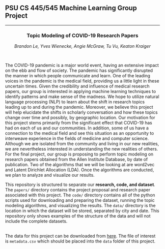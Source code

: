 ## PSU CS 445/545 Machine Learning Group Project
<hr />
<div align="center">

### Topic Modeling of COVID-19 Research Papers
_Brandon Le, Yves Wienecke, Angie McGraw, Tu Vu, Keaton Kraiger_
</div><br />

The COVID-19 pandemic is a major world event, having an extensive impact on the ebb and flow of society. The pandemic has significantly disrupted the manner in which people communicate and learn. One of the leading voices in the pandemic is the medical field, providing us a little light in these uncertain times. Given the credibility and influence of medical research papers, our group is interested in applying machine learning techniques to identify patterns and make sense of the madness. We hope to utilize natural language processing (NLP) to learn about the shift in research topics leading up to and during the pandemic. Moreover, we believe this project will help elucidate the shifts in scholarly conversation and how these topics change over time and possibly, by geographic location. Our motivation for this project stems primarily from the significant effect that COVID-19 has had on each of us and our communities. In addition, some of us have a connection to the medical field and see this situation as an opportunity to interweave experience in the fields of medicine and computer science. Although we are isolated from the community and living in our new realities, we are nevertheless interested in understanding the new realities of others. For the final project, our group is proposing to perform topic modeling on research papers obtained from the Allen Institute Database, by date of publication. Two of the algorithms that we will be looking at are word2vec and Latent Dirichlet Allocation (LDA). Once the algorithms are conducted, we plan to analyze and visualize our results.

This repository is structured to separate our **research, code, and dataset**. The `papers/` directory contains the project proposal and research paper associated with this project. The `code/` directory contains all of the python scripts used for downloading and preparing the dataset, running the topic modeling algorithms, and visualizing the results. The `data/` directory is the location in which the dataset will be stored, separated by city and date. This repository only shows examples of the structure of the data and will not include the complete datasets.
<br /><br />

The data for this project can be downloaded from [here](https://www.kaggle.com/allen-institute-for-ai/CORD-19-research-challenge?select=metadata.csv). The file of interest is `metadata.csv` which should be placed into the `data` folder of this project. 